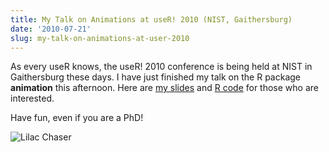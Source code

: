 ```yaml
---
title: My Talk on Animations at useR! 2010 (NIST, Gaithersburg)
date: '2010-07-21'
slug: my-talk-on-animations-at-user-2010
---
```


As every useR knows, the useR! 2010 conference is being held at NIST in Gaithersburg these days. I have just finished my talk on the R package **animation** this afternoon. Here are [my slides](https://db.yihui.org/docs/animation-useR2010-Yihui-Xie.pdf) and [R code](https://gist.github.com/2166508) for those who are interested.

Have fun, even if you are a PhD!

![Lilac Chaser](https://db.yihui.org/imgur/eDSiw.gif)

